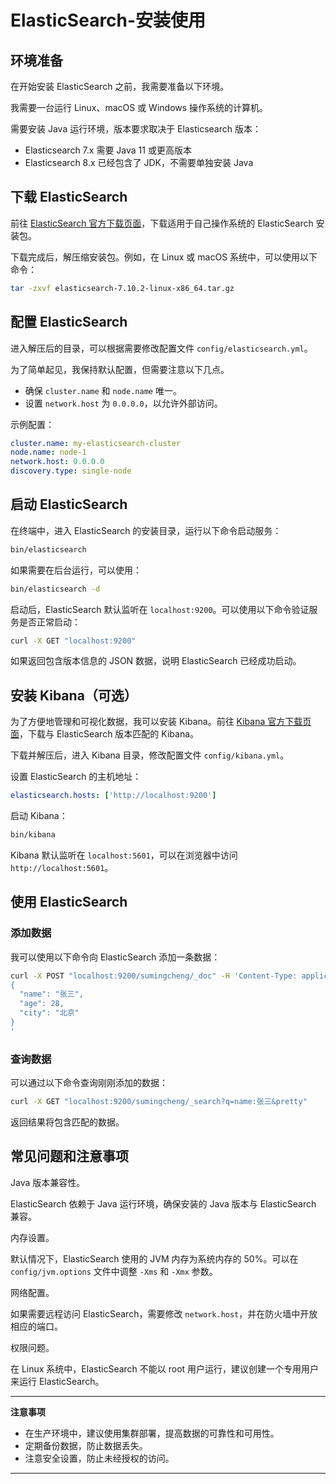 # ElasticSearch-安装使用

## 环境准备

在开始安装 ElasticSearch 之前，我需要准备以下环境。

我需要一台运行 Linux、macOS 或 Windows 操作系统的计算机。

需要安装 Java 运行环境，版本要求取决于 Elasticsearch 版本：
- Elasticsearch 7.x 需要 Java 11 或更高版本
- Elasticsearch 8.x 已经包含了 JDK，不需要单独安装 Java

## 下载 ElasticSearch

前往 [ElasticSearch 官方下载页面](https://www.elastic.co/cn/downloads/elasticsearch)，下载适用于自己操作系统的 ElasticSearch 安装包。

下载完成后，解压缩安装包。例如，在 Linux 或 macOS 系统中，可以使用以下命令：

```bash
tar -zxvf elasticsearch-7.10.2-linux-x86_64.tar.gz
```

## 配置 ElasticSearch

进入解压后的目录，可以根据需要修改配置文件 `config/elasticsearch.yml`。

为了简单起见，我保持默认配置，但需要注意以下几点。

- 确保 `cluster.name` 和 `node.name` 唯一。
- 设置 `network.host` 为 `0.0.0.0`，以允许外部访问。

示例配置：

```yaml
cluster.name: my-elasticsearch-cluster
node.name: node-1
network.host: 0.0.0.0
discovery.type: single-node
```

## 启动 ElasticSearch

在终端中，进入 ElasticSearch 的安装目录，运行以下命令启动服务：

```bash
bin/elasticsearch
```

如果需要在后台运行，可以使用：

```bash
bin/elasticsearch -d
```

启动后，ElasticSearch 默认监听在 `localhost:9200`。可以使用以下命令验证服务是否正常启动：

```bash
curl -X GET "localhost:9200"
```

如果返回包含版本信息的 JSON 数据，说明 ElasticSearch 已经成功启动。

## 安装 Kibana（可选）

为了方便地管理和可视化数据，我可以安装 Kibana。前往 [Kibana 官方下载页面](https://www.elastic.co/cn/downloads/kibana)，下载与 ElasticSearch 版本匹配的 Kibana。

下载并解压后，进入 Kibana 目录，修改配置文件 `config/kibana.yml`。

设置 ElasticSearch 的主机地址：

```yaml
elasticsearch.hosts: ['http://localhost:9200']
```

启动 Kibana：

```bash
bin/kibana
```

Kibana 默认监听在 `localhost:5601`，可以在浏览器中访问 `http://localhost:5601`。

## 使用 ElasticSearch

### 添加数据

我可以使用以下命令向 ElasticSearch 添加一条数据：

```bash
curl -X POST "localhost:9200/sumingcheng/_doc" -H 'Content-Type: application/json' -d'
{
  "name": "张三",
  "age": 28,
  "city": "北京"
}
'
```

### 查询数据

可以通过以下命令查询刚刚添加的数据：

```bash
curl -X GET "localhost:9200/sumingcheng/_search?q=name:张三&pretty"
```

返回结果将包含匹配的数据。

## 常见问题和注意事项

Java 版本兼容性。

ElasticSearch 依赖于 Java 运行环境，确保安装的 Java 版本与 ElasticSearch 兼容。

内存设置。

默认情况下，ElasticSearch 使用的 JVM 内存为系统内存的 50%。可以在 `config/jvm.options` 文件中调整 `-Xms` 和 `-Xmx` 参数。

网络配置。

如果需要远程访问 ElasticSearch，需要修改 `network.host`，并在防火墙中开放相应的端口。

权限问题。

在 Linux 系统中，ElasticSearch 不能以 root 用户运行，建议创建一个专用用户来运行 ElasticSearch。

---

**注意事项**

- 在生产环境中，建议使用集群部署，提高数据的可靠性和可用性。
- 定期备份数据，防止数据丢失。
- 注意安全设置，防止未经授权的访问。

---
